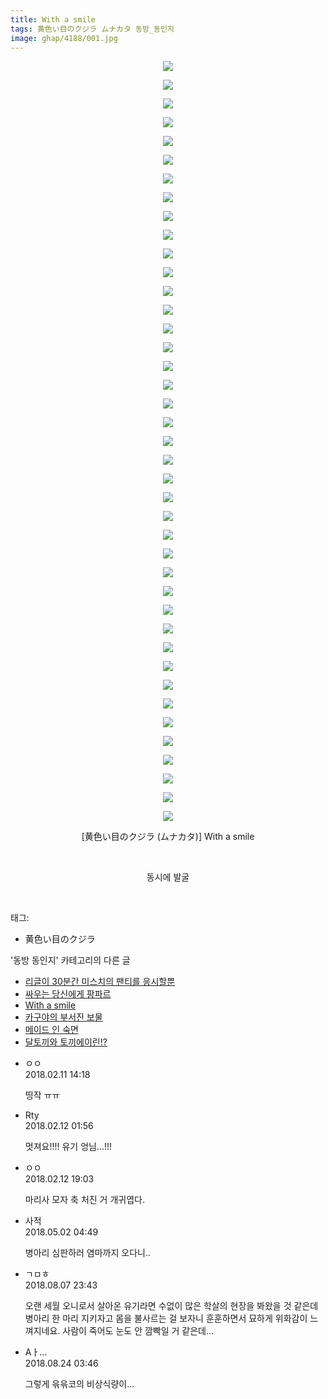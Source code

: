 ```yaml
---
title: With a smile
tags: 黄色い目のクジラ ムナカタ 동방_동인지
image: ghap/4188/001.jpg
---
```

<div class="article">
<p style="text-align: center; clear: none; float: none;"><img src="{{ site.nasurl }}/ghap/4188/001.jpg"/></p>
<p style="text-align: center; clear: none; float: none;"><img src="{{ site.nasurl }}/ghap/4188/002.jpg"/></p>
<p style="text-align: center; clear: none; float: none;"><img src="{{ site.nasurl }}/ghap/4188/003.jpg"/></p>
<p style="text-align: center; clear: none; float: none;"><img src="{{ site.nasurl }}/ghap/4188/004.jpg"/></p>
<p style="text-align: center; clear: none; float: none;"><img src="{{ site.nasurl }}/ghap/4188/005.jpg"/></p>
<p style="text-align: center; clear: none; float: none;"><img src="{{ site.nasurl }}/ghap/4188/006.jpg"/></p>
<p style="text-align: center; clear: none; float: none;"><img src="{{ site.nasurl }}/ghap/4188/007.jpg"/></p>
<p style="text-align: center; clear: none; float: none;"><img src="{{ site.nasurl }}/ghap/4188/008.jpg"/></p>
<p style="text-align: center; clear: none; float: none;"><img src="{{ site.nasurl }}/ghap/4188/009.jpg"/></p>
<p style="text-align: center; clear: none; float: none;"><img src="{{ site.nasurl }}/ghap/4188/010.jpg"/></p>
<p style="text-align: center; clear: none; float: none;"><img src="{{ site.nasurl }}/ghap/4188/011.jpg"/></p>
<p style="text-align: center; clear: none; float: none;"><img src="{{ site.nasurl }}/ghap/4188/012.jpg"/></p>
<p style="text-align: center; clear: none; float: none;"><img src="{{ site.nasurl }}/ghap/4188/013.jpg"/></p>
<p style="text-align: center; clear: none; float: none;"><img src="{{ site.nasurl }}/ghap/4188/014.jpg"/></p>
<p style="text-align: center; clear: none; float: none;"><img src="{{ site.nasurl }}/ghap/4188/015.jpg"/></p>
<p style="text-align: center; clear: none; float: none;"><img src="{{ site.nasurl }}/ghap/4188/016.jpg"/></p>
<p style="text-align: center; clear: none; float: none;"><img src="{{ site.nasurl }}/ghap/4188/017.jpg"/></p>
<p style="text-align: center; clear: none; float: none;"><img src="{{ site.nasurl }}/ghap/4188/018.jpg"/></p>
<p style="text-align: center; clear: none; float: none;"><img src="{{ site.nasurl }}/ghap/4188/019.jpg"/></p>
<p style="text-align: center; clear: none; float: none;"><img src="{{ site.nasurl }}/ghap/4188/020.jpg"/></p>
<p style="text-align: center; clear: none; float: none;"><img src="{{ site.nasurl }}/ghap/4188/021.jpg"/></p>
<p style="text-align: center; clear: none; float: none;"><img src="{{ site.nasurl }}/ghap/4188/022.jpg"/></p>
<p style="text-align: center; clear: none; float: none;"><img src="{{ site.nasurl }}/ghap/4188/023.jpg"/></p>
<p style="text-align: center; clear: none; float: none;"><img src="{{ site.nasurl }}/ghap/4188/024.jpg"/></p>
<p style="text-align: center; clear: none; float: none;"><img src="{{ site.nasurl }}/ghap/4188/025.jpg"/></p>
<p style="text-align: center; clear: none; float: none;"><img src="{{ site.nasurl }}/ghap/4188/026.jpg"/></p>
<p style="text-align: center; clear: none; float: none;"><img src="{{ site.nasurl }}/ghap/4188/027.jpg"/></p>
<p style="text-align: center; clear: none; float: none;"><img src="{{ site.nasurl }}/ghap/4188/028.jpg"/></p>
<p style="text-align: center; clear: none; float: none;"><img src="{{ site.nasurl }}/ghap/4188/029.jpg"/></p>
<p style="text-align: center; clear: none; float: none;"><img src="{{ site.nasurl }}/ghap/4188/030.jpg"/></p>
<p style="text-align: center; clear: none; float: none;"><img src="{{ site.nasurl }}/ghap/4188/031.jpg"/></p>
<p style="text-align: center; clear: none; float: none;"><img src="{{ site.nasurl }}/ghap/4188/032.jpg"/></p>
<p style="text-align: center; clear: none; float: none;"><img src="{{ site.nasurl }}/ghap/4188/033.jpg"/></p>
<p style="text-align: center; clear: none; float: none;"><img src="{{ site.nasurl }}/ghap/4188/034.jpg"/></p>
<p style="text-align: center; clear: none; float: none;"><img src="{{ site.nasurl }}/ghap/4188/035.jpg"/></p>
<p style="text-align: center; clear: none; float: none;"><img src="{{ site.nasurl }}/ghap/4188/036.jpg"/></p>
<p style="text-align: center; clear: none; float: none;"><img src="{{ site.nasurl }}/ghap/4188/037.jpg"/></p>
<p style="text-align: center; clear: none; float: none;"><img src="{{ site.nasurl }}/ghap/4188/038.jpg"/></p>
<p style="text-align: center; clear: none; float: none;"><img src="{{ site.nasurl }}/ghap/4188/039.jpg"/></p>
<p style="text-align: center; clear: none; float: none;"><img src="{{ site.nasurl }}/ghap/4188/040.jpg"/></p>
<p style="text-align: center; clear: none; float: none;"><img src="{{ site.nasurl }}/ghap/4188/041.jpg"/></p>
<p style="text-align: center; clear: none; float: none;">[黄色い目のクジラ (ムナカタ)] With a smile</p>
<p style="text-align: center; clear: none; float: none;"><br/></p>
<p style="text-align: center; clear: none; float: none;">동시에 발굴</p>
<p><br/></p>
</div><div class="tagTrail">
<p>태그: </p>
<ul>
<li>黄色い目のクジラ</li>
</ul>
</div><div class="another">
<p>'동방 동인지' 카테고리의 다른 글</p>
<ul>
<li><a href="/2018-02-10-ghap_4190">리글이 30분간 미스치의 팬티를 응시할뿐</a></li>
<li><a href="/2018-02-10-ghap_4189">싸우는 당신에게 팡파르</a></li>
<li><a href="/2018-02-10-ghap_4188">With a smile</a></li>
<li><a href="/2018-02-10-ghap_4187">카구야의 부서진 보물</a></li>
<li><a href="/2018-02-10-ghap_4182">메이드 인 숙면</a></li>
<li><a href="/2018-02-09-ghap_4181">달토끼와 토끼에이린!?</a></li>
</ul>
</div><div class="cb_module cb_fluid">
<div class="cb_wrt cb_profile">
<div class="comment">
<ul>
<li class="cb_thumb_off" id="comment15197348">
<div class="cb_comment_area">
<div class="cb_info_area">
<div class="cb_section">
<span class="cb_nick_name">ㅇㅇ</span>
</div>
<div class="cb_section">
<span class="cb_date">2018.02.11 14:18 </span>
</div>
</div>
<div class="cb_dsc_comment">
<p class="cb_dsc">
											띵작 ㅠㅠ
										</p>
</div>
</div></li>
<li class="cb_thumb_off" id="comment15197745">
<div class="cb_comment_area">
<div class="cb_info_area">
<div class="cb_section">
<span class="cb_nick_name">Rty</span>
</div>
<div class="cb_section">
<span class="cb_date">2018.02.12 01:56 </span>
</div>
</div>
<div class="cb_dsc_comment">
<p class="cb_dsc">
											멋져요!!!! 유기 엉님...!!!
										</p>
</div>
</div></li>
<li class="cb_thumb_off" id="comment15198208">
<div class="cb_comment_area">
<div class="cb_info_area">
<div class="cb_section">
<span class="cb_nick_name">ㅇㅇ</span>
</div>
<div class="cb_section">
<span class="cb_date">2018.02.12 19:03 </span>
</div>
</div>
<div class="cb_dsc_comment">
<p class="cb_dsc">
											마리사 모자 축 처진 거 개귀엽다.
										</p>
</div>
</div></li>
<li class="cb_thumb_off" id="comment15248506">
<div class="cb_comment_area">
<div class="cb_info_area">
<div class="cb_section">
<span class="cb_nick_name">사적</span>
</div>
<div class="cb_section">
<span class="cb_date">2018.05.02 04:49 </span>
</div>
</div>
<div class="cb_dsc_comment">
<p class="cb_dsc">
											병아리 심판하러 염마까지 오다니..
										</p>
</div>
</div></li>
<li class="cb_thumb_off" id="comment15302920">
<div class="cb_comment_area">
<div class="cb_info_area">
<div class="cb_section">
<span class="cb_nick_name">ㄱㅁㅎ</span>
</div>
<div class="cb_section">
<span class="cb_date">2018.08.07 23:43 </span>
</div>
</div>
<div class="cb_dsc_comment">
<p class="cb_dsc">
											오랜 세월 오니로서 살아온 유기라면 수없이 많은 학살의 현장을 봐왔을 것 같은데 병아리 한 마리 지키자고 몸을 불사르는 걸 보자니 훈훈하면서 묘하게 위화감이 느껴지네요. 사람이 죽어도 눈도 안 깜빡일 거 같은데...
										</p>
</div>
</div></li>
<li class="cb_thumb_off" id="comment15316087">
<div class="cb_comment_area">
<div class="cb_info_area">
<div class="cb_section">
<span class="cb_nick_name">Aㅏ...</span>
</div>
<div class="cb_section">
<span class="cb_date">2018.08.24 03:46 </span>
</div>
</div>
<div class="cb_dsc_comment">
<p class="cb_dsc">
											그렇게 윾윾코의 비상식량이...
										</p>
</div>
</div></li>
</ul>
</div>
</div><!-- commentList close -->
</div>